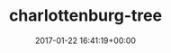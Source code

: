 ---
title:		"charlottenburg-tree"
type:		"photos"
mediatype:		"upload"
location:		"TBC"
date:		"2017-01-22 16:41:19+00:00"
album:		"experimental"
filename:		"charlottenburg-tree.md"
series:		""
cl_public_id:		"experimental/charlottenburg-tree"
cl_version:		1497004489
format:		"tiff"
bytes:		2639480
width:		810
height:		1440
colours:
- "#CFE0F0"
- "#C4D1E4"
- "#323738"
- "#9FC1E0"
- "#3E3B39"
- "#343338"
- "#61686C"
- "#6F6661"
- "#ECE5E2"
- "#98B5D7"
- "#6A6B78"
- "#172023"
- "#191A25"
- "#666B68"
- "#101918"
- "#5C688A"
- "#2E201F"
- "#7C717A"
exposure_mode:		"Auto"
program:		"Aperture-priority AE"
aperture:		"5.0"
focal_length:		"16.0 mm"
iso:		"100"
shutter_speed:		"1/100"
metering:		"Multi-segment"
flash:		"Off, Did not fire"
white_balance:		"Custom"
colour_temp:		"5100"
has_crop:		"false"
orientation:		"Horizontal (normal)"
camera_model:		"NIKON D800"
lens_info:		"16mm f/2.8"
artist:		"No artist info"
x_resolution:		"300"
y_resolution:		"300"
---